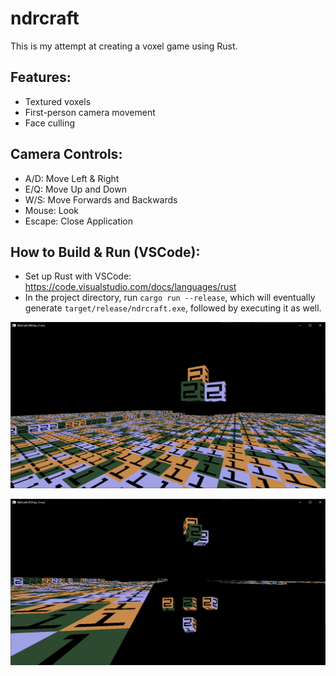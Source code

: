 # ndrcraft
This is my attempt at creating a voxel game using Rust.

## Features:
- Textured voxels
- First-person camera movement
- Face culling

## Camera Controls:
- A/D: Move Left & Right
- E/Q: Move Up and Down
- W/S: Move Forwards and Backwards
- Mouse: Look
- Escape: Close Application

## How to Build & Run (VSCode):
- Set up Rust with VSCode: https://code.visualstudio.com/docs/languages/rust
- In the project directory, run ``cargo run --release``, which will eventually generate ``target/release/ndrcraft.exe``, followed by executing it as well.

![](https://github.com/RoyalCookieX/ndrcraft/blob/main/screenshots/screenshot_0.png?raw=true)

![](https://github.com/RoyalCookieX/ndrcraft/blob/main/screenshots/screenshot_1.png?raw=true)

